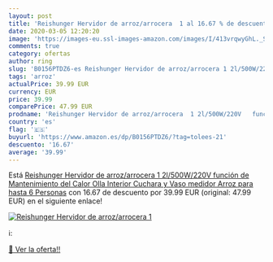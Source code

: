 ```yaml
---
layout: post
title: 'Reishunger Hervidor de arroz/arrocera  1 al 16.67 % de descuento'
date: 2020-03-05 12:20:20
image: 'https://images-eu.ssl-images-amazon.com/images/I/413vrqwyGhL._SL200_.jpg'
comments: true
category: ofertas
author: ring
slug: 'B0156PTDZ6-es Reishunger Hervidor de arroz/arrocera 1 2l/500W/220V...'
tags: 'arroz'
actualPrice: 39.99 EUR
currency: EUR
price: 39.99
comparePrice: 47.99 EUR
prodname: 'Reishunger Hervidor de arroz/arrocera  1 2l/500W/220V   función de Mantenimiento del Calor  Olla Interior  Cuchara y Vaso medidor Arroz para hasta 6 Personas'
country: 'es'
flag: '🇪🇸'
buyurl: 'https://www.amazon.es/dp/B0156PTDZ6/?tag=tolees-21'
descuento: '16.67'
average: '39.99'
---
```


Está [Reishunger Hervidor de arroz/arrocera  1 2l/500W/220V   función de Mantenimiento del Calor  Olla Interior  Cuchara y Vaso medidor Arroz para hasta 6 Personas](https://www.amazon.es/dp/B0156PTDZ6/?tag=tolees-21) con 16.67 de descuento por 39.99 EUR (original: 47.99 EUR) en el siguiente enlace!

[![Reishunger Hervidor de arroz/arrocera  1](https://images-eu.ssl-images-amazon.com/images/I/413vrqwyGhL._SL200_.jpg)](https://www.amazon.es/dp/B0156PTDZ6/?tag=tolees-21)

ℹ️:


[🛒 Ver la oferta!!](https://www.amazon.es/dp/B0156PTDZ6/?tag=tolees-21)
